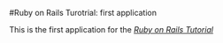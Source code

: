 #Ruby on Rails Turotrial: first application 

This is the first application for the [*Ruby on Rails Tutorial*](http://railstutorial.org/) 